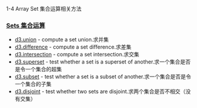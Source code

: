 1-4 Array Set 集合运算相关方法
### [Sets 集合运算](https://github.com/d3/d3-array/blob/v3.1.1/README.md#sets)

-   [d3.union](https://github.com/d3/d3-array/blob/v3.1.1/README.md#union) - compute a set union.求并集
-   [d3.difference](https://github.com/d3/d3-array/blob/v3.1.1/README.md#difference) - compute a set difference.求差集
-   [d3.intersection](https://github.com/d3/d3-array/blob/v3.1.1/README.md#intersection) - compute a set intersection.求交集
-   [d3.superset](https://github.com/d3/d3-array/blob/v3.1.1/README.md#superset) - test whether a set is a superset of another.求一个集合是否是令一个集合的超集
-   [d3.subset](https://github.com/d3/d3-array/blob/v3.1.1/README.md#subset) - test whether a set is a subset of another.求一个集合是否是令一个集合的子集
-   [d3.disjoint](https://github.com/d3/d3-array/blob/v3.1.1/README.md#disjoint) - test whether two sets are disjoint.求两个集合是否不相交（没有交集）